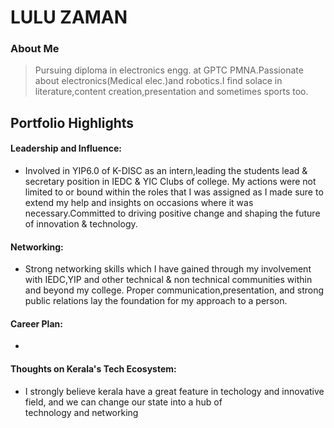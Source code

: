 # LULU ZAMAN 

### About Me

> Pursuing diploma in electronics engg. at GPTC PMNA.Passionate about electronics(Medical elec.)and robotics.I find solace in literature,content creation,presentation and sometimes sports too.

## Portfolio Highlights


#### Leadership and Influence:
- Involved in YIP6.0 of K-DISC as an intern,leading the students lead & secretary position in IEDC & YIC Clubs of college. My actions were not limited to or bound within the roles that I was assigned as I made sure to extend my help and insights on occasions where it was necessary.Committed to driving positive change and shaping the future of innovation & technology.

#### Networking:

- Strong networking skills which I have gained through my involvement with IEDC,YIP and other technical & non technical communities within and beyond my college. Proper communication,presentation, and strong public relations lay the foundation for my approach to a person.

#### Career Plan:

- 

#### Thoughts on Kerala's Tech Ecosystem:

- I strongly believe kerala have a great feature in techology and innovative field, and we can change our state into a hub of technology and networking
